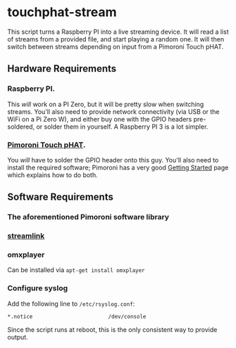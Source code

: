 # touchphat-stream

This script turns a Raspberry PI into a live streaming device. It will read a list of streams from a provided file, and start playing a random one. It will then switch between streams depending on input from a Pimoroni Touch pHAT. 

## Hardware Requirements

### Raspberry PI. 

This _will_ work on a PI Zero, but it will be pretty slow when switching streams. You'll also need to provide network connectivity (via USB or the WiFi on a Pi Zero W), and either buy one with the GPIO headers pre-soldered, or solder them in yourself. A Raspberry PI 3 is a lot simpler. 

### [Pimoroni Touch pHAT](https://shop.pimoroni.com/products/touch-phat). 

You _will_ have to solder the GPIO header onto this guy. You'll also need to install the required software; Pimoroni has a very good [Getting Started](https://learn.pimoroni.com/tutorial/sandyj/getting-started-with-touch-phat) page which explains how to do both. 

## Software Requirements

### The aforementioned Pimoroni software library

### [streamlink](https://github.com/streamlink/streamlink)

### omxplayer

Can be installed via ```apt-get install omxplayer```

### Configure syslog

Add the following line to ```/etc/rsyslog.conf```:

```*.notice                        /dev/console```

Since the script runs at reboot, this is the only consistent way to provide output. 
